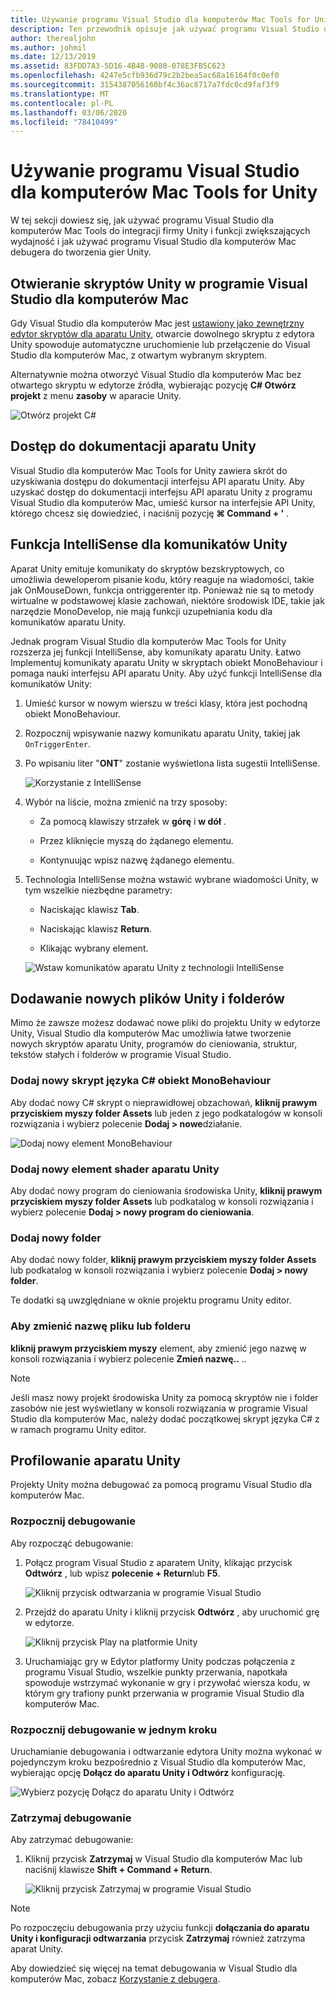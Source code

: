 ```yaml
---
title: Używanie programu Visual Studio dla komputerów Mac Tools for Unity
description: Ten przewodnik opisuje jak używać programu Visual Studio dla komputerów Mac Tools for Unity rozszerzenia
author: therealjohn
ms.author: johmil
ms.date: 12/13/2019
ms.assetid: 83FDD7A3-5D16-4B4B-9080-078E3FB5C623
ms.openlocfilehash: 4247e5cfb936d79c2b2bea5ac68a16164f0c0ef0
ms.sourcegitcommit: 3154387056160bf4c36ac8717a7fdc0cd9faf3f9
ms.translationtype: MT
ms.contentlocale: pl-PL
ms.lasthandoff: 03/06/2020
ms.locfileid: "78410499"
---
```

# <a name="using-visual-studio-for-mac-tools-for-unity"></a>Używanie programu Visual Studio dla komputerów Mac Tools for Unity

W tej sekcji dowiesz się, jak używać programu Visual Studio dla komputerów Mac Tools do integracji firmy Unity i funkcji zwiększających wydajność i jak używać programu Visual Studio dla komputerów Mac debugera do tworzenia gier Unity.

## <a name="opening-unity-scripts-in-visual-studio-for-mac"></a>Otwieranie skryptów Unity w programie Visual Studio dla komputerów Mac

Gdy Visual Studio dla komputerów Mac jest [ustawiony jako zewnętrzny edytor skryptów dla aparatu Unity](setup-vsmac-tools-unity.md#configure-unity-for-use-with-visual-studio-for-mac), otwarcie dowolnego skryptu z edytora Unity spowoduje automatyczne uruchomienie lub przełączenie do Visual Studio dla komputerów Mac, z otwartym wybranym skryptem.

Alternatywnie można otworzyć Visual Studio dla komputerów Mac bez otwartego skryptu w edytorze źródła, wybierając pozycję  **C# Otwórz projekt** z menu **zasoby** w aparacie Unity.

![Otwórz projekt C#](media/using-vsmac-tools-unity-image1.png)

## <a name="unity-documentation-access"></a>Dostęp do dokumentacji aparatu Unity

Visual Studio dla komputerów Mac Tools for Unity zawiera skrót do uzyskiwania dostępu do dokumentacji interfejsu API aparatu Unity. Aby uzyskać dostęp do dokumentacji interfejsu API aparatu Unity z programu Visual Studio dla komputerów Mac, umieść kursor na interfejsie API Unity, którego chcesz się dowiedzieć, i naciśnij pozycję **⌘ Command + '** .

## <a name="intellisense-for-unity-messages"></a>Funkcja IntelliSense dla komunikatów Unity
Aparat Unity emituje komunikaty do skryptów bezskryptowych, co umożliwia deweloperom pisanie kodu, który reaguje na wiadomości, takie jak OnMouseDown, funkcja ontriggerenter itp. Ponieważ nie są to metody wirtualne w podstawowej klasie zachowań, niektóre środowisk IDE, takie jak narzędzie MonoDevelop, nie mają funkcji uzupełniania kodu dla komunikatów aparatu Unity.

Jednak program Visual Studio dla komputerów Mac Tools for Unity rozszerza jej funkcji IntelliSense, aby komunikaty aparatu Unity. Łatwo Implementuj komunikaty aparatu Unity w skryptach obiekt MonoBehaviour i pomaga nauki interfejsu API aparatu Unity. Aby użyć funkcji IntelliSense dla komunikatów Unity:

1. Umieść kursor w nowym wierszu w treści klasy, która jest pochodną obiekt MonoBehaviour.

2. Rozpocznij wpisywanie nazwy komunikatu aparatu Unity, takiej jak `OnTriggerEnter`.

3. Po wpisaniu liter "**ONT**" zostanie wyświetlona lista sugestii IntelliSense.

   ![Korzystanie z IntelliSense](media/using-vsmac-tools-unity-image2.png)

4. Wybór na liście, można zmienić na trzy sposoby:

   * Za pomocą klawiszy strzałek w **górę** i **w dół** .

   * Przez kliknięcie myszą do żądanego elementu.

   * Kontynuując wpisz nazwę żądanego elementu.

5. Technologia IntelliSense można wstawić wybrane wiadomości Unity, w tym wszelkie niezbędne parametry:

   * Naciskając klawisz **Tab**.

   * Naciskając klawisz **Return**.

   * Klikając wybrany element.

   ![Wstaw komunikatów aparatu Unity z technologii IntelliSense](media/using-vsmac-tools-unity-image3.png)

## <a name="adding-new-unity-files-and-folders"></a>Dodawanie nowych plików Unity i folderów

Mimo że zawsze możesz dodawać nowe pliki do projektu Unity w edytorze Unity, Visual Studio dla komputerów Mac umożliwia łatwe tworzenie nowych skryptów aparatu Unity, programów do cieniowania, struktur, tekstów stałych i folderów w programie Visual Studio.

### <a name="add-a-new-c-monobehaviour-script"></a>Dodaj nowy skrypt języka C# obiekt MonoBehaviour

Aby dodać nowy C# skrypt o nieprawidłowej obzachowań, **kliknij prawym przyciskiem myszy folder Assets** lub jeden z jego podkatalogów w konsoli rozwiązania i wybierz polecenie **Dodaj > nowe**działanie.

![Dodaj nowy element MonoBehaviour](media/using-vsmac-tools-unity-image4.png)

### <a name="add-a-new-unity-shader"></a>Dodaj nowy element shader aparatu Unity

Aby dodać nowy program do cieniowania środowiska Unity, **kliknij prawym przyciskiem myszy folder Assets** lub podkatalog w konsoli rozwiązania i wybierz polecenie **Dodaj > nowy program do cieniowania**.

### <a name="add-a-new-folder"></a>Dodaj nowy folder

Aby dodać nowy folder, **kliknij prawym przyciskiem myszy folder Assets** lub podkatalog w konsoli rozwiązania i wybierz polecenie **Dodaj > nowy folder**.

Te dodatki są uwzględniane w oknie projektu programu Unity editor.

### <a name="to-rename-a-file-or-folder"></a>Aby zmienić nazwę pliku lub folderu
**kliknij prawym przyciskiem myszy** element, aby zmienić jego nazwę w konsoli rozwiązania i wybierz polecenie **Zmień nazwę..** ..

> [!NOTE]
> Jeśli masz nowy projekt środowiska Unity za pomocą skryptów nie i folder zasobów nie jest wyświetlany w konsoli rozwiązania w programie Visual Studio dla komputerów Mac, należy dodać początkowej skrypt języka C# z w ramach programu Unity editor.

## <a name="unity-debugging"></a>Profilowanie aparatu Unity

Projekty Unity można debugować za pomocą programu Visual Studio dla komputerów Mac.

### <a name="start-debugging"></a>Rozpocznij debugowanie

Aby rozpocząć debugowanie:

1. Połącz program Visual Studio z aparatem Unity, klikając przycisk **Odtwórz** , lub wpisz **polecenie + Return**lub **F5**.

   ![Kliknij przycisk odtwarzania w programie Visual Studio](media/using-vsmac-tools-unity-image5.png)

2. Przejdź do aparatu Unity i kliknij przycisk **Odtwórz** , aby uruchomić grę w edytorze.

   ![Kliknij przycisk Play na platformie Unity](media/using-vsmac-tools-unity-image6.png)

3. Uruchamiając gry w Edytor platformy Unity podczas połączenia z programu Visual Studio, wszelkie punkty przerwania, napotkała spowoduje wstrzymać wykonanie w gry i przywołać wiersza kodu, w którym gry trafiony punkt przerwania w programie Visual Studio dla komputerów Mac.

### <a name="start-debugging-in-a-single-step"></a>Rozpocznij debugowanie w jednym kroku

Uruchamianie debugowania i odtwarzanie edytora Unity można wykonać w pojedynczym kroku bezpośrednio z Visual Studio dla komputerów Mac, wybierając opcję **Dołącz do aparatu Unity i Odtwórz** konfigurację.

![Wybierz pozycję Dołącz do aparatu Unity i Odtwórz](media/using-vsmac-tools-unity-image8.png)

### <a name="stop-debugging"></a>Zatrzymaj debugowanie

Aby zatrzymać debugowanie:

1. Kliknij przycisk **Zatrzymaj** w Visual Studio dla komputerów Mac lub naciśnij klawisze **Shift + Command + Return**.

   ![Kliknij przycisk Zatrzymaj w programie Visual Studio](media/using-vsmac-tools-unity-image7.png)

> [!NOTE]
> Po rozpoczęciu debugowania przy użyciu funkcji **dołączania do aparatu Unity i konfiguracji odtwarzania** przycisk **Zatrzymaj** również zatrzyma aparat Unity.

Aby dowiedzieć się więcej na temat debugowania w Visual Studio dla komputerów Mac, zobacz [Korzystanie z debugera](debugging.md).
